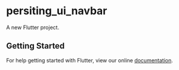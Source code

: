 # persiting_ui_navbar

A new Flutter project.

## Getting Started

For help getting started with Flutter, view our online
[documentation](https://flutter.io/).
